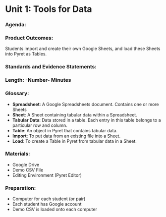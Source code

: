 # Unit 1:  Tools for Data

### Agenda:

### Product Outcomes:

Students import and create their own Google Sheets,
and load these Sheets into Pyret as Tables.

### Standards and Evidence Statements: 

### Length: -Number- Minutes

### Glossary:

 - **Spreadsheet**:  A Google Spreadsheets document.  Contains one or more Sheets
 - **Sheet**:  A Sheet containing tabular data within a Spreadsheet.
 - **Tabular Data**:  Data stored in a table.  Each entry in this table belongs to a particular row and column.
 - **Table**:  An object in Pyret that contains tabular data.
 - **Import**:  To put data from an existing file into a Sheet.
 - **Load**:  To create a Table in Pyret from tabular data in a Sheet.

### Materials:
 - Google Drive 
 - Demo CSV File
 - Editing Environment (Pyret Editor)

### Preparation:
 - Computer for each student (or pair)
 - Each student has Google account
 - Demo CSV is loaded onto each computer


